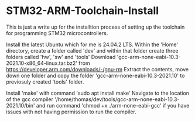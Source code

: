 # STM32-ARM-Toolchain-Install
This is just a write up for the installtion process of setting up the toolchain for programming STM32 microcontrollers.

Install the latest Ubuntu which for me is 24.04.2 LTS.
Within the 'Home' directory, create a folder called 'dev' and within that folder create three folders called 'hw', 'sw' and 'tools'
Download 'gcc-arm-none-eabi-10.3-2021.10-x86_64-linux.tar.bz2' from https://developer.arm.com/downloads/-/gnu-rm
Extract the contents, move down one folder and copy the folder 'gcc-arm-none-eabi-10.3-2021.10' to previosuly created 'tools' folder.

Install 'make' with command 'sudo apt install make'
Navigate to the location of the gcc compiler '/home/thomas/dev/tools/gcc-arm-none-eabi-10.3-2021.10/bin' and run command 'chmod +x ./arm-none-eabi-gcc' if you have issues with not having permission to run the compiler.

